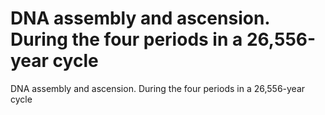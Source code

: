 # DNA assembly and ascension. During the four periods in a 26,556-year cycle

DNA assembly and ascension. During the four periods in a 26,556-year cycle